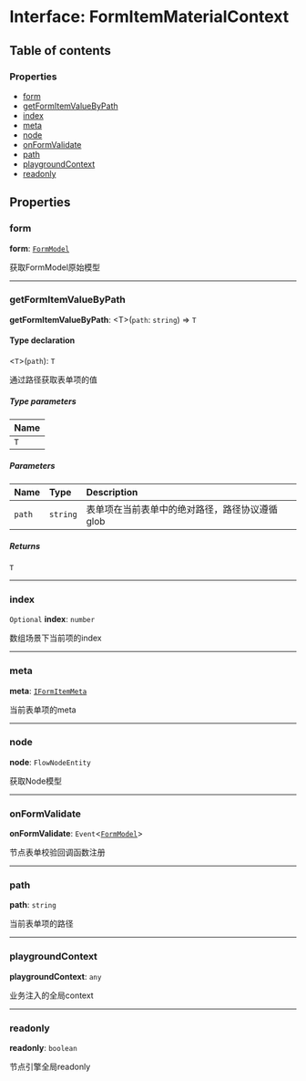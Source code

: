 # Interface: FormItemMaterialContext

## Table of contents

### Properties

* [form](/auto-docs/form-core/interfaces/FormItemMaterialContext.md#form)
* [getFormItemValueByPath](/auto-docs/form-core/interfaces/FormItemMaterialContext.md#getformitemvaluebypath)
* [index](/auto-docs/form-core/interfaces/FormItemMaterialContext.md#index)
* [meta](/auto-docs/form-core/interfaces/FormItemMaterialContext.md#meta)
* [node](/auto-docs/form-core/interfaces/FormItemMaterialContext.md#node)
* [onFormValidate](/auto-docs/form-core/interfaces/FormItemMaterialContext.md#onformvalidate)
* [path](/auto-docs/form-core/interfaces/FormItemMaterialContext.md#path)
* [playgroundContext](/auto-docs/form-core/interfaces/FormItemMaterialContext.md#playgroundcontext)
* [readonly](/auto-docs/form-core/interfaces/FormItemMaterialContext.md#readonly)

## Properties

### form

**form**: [`FormModel`](/auto-docs/form-core/classes/FormModel.md)

获取FormModel原始模型

***

### getFormItemValueByPath

**getFormItemValueByPath**: \<T>(`path`: `string`) => `T`

#### Type declaration

<`T`>(`path`): `T`

通过路径获取表单项的值

##### Type parameters

| Name |
| :------ |
| `T` |

##### Parameters

| Name | Type | Description |
| :------ | :------ | :------ |
| `path` | `string` | 表单项在当前表单中的绝对路径，路径协议遵循glob |

##### Returns

`T`

***

### index

`Optional` **index**: `number`

数组场景下当前项的index

***

### meta

**meta**: [`IFormItemMeta`](/auto-docs/form-core/interfaces/IFormItemMeta.md)

当前表单项的meta

***

### node

**node**: `FlowNodeEntity`

获取Node模型

***

### onFormValidate

**onFormValidate**: `Event`<[`FormModel`](/auto-docs/form-core/classes/FormModel.md)>

节点表单校验回调函数注册

***

### path

**path**: `string`

当前表单项的路径

***

### playgroundContext

**playgroundContext**: `any`

业务注入的全局context

***

### readonly

**readonly**: `boolean`

节点引擎全局readonly
